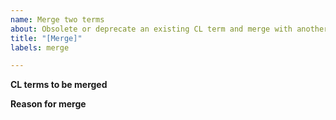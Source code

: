 ```yaml
---
name: Merge two terms
about: Obsolete or deprecate an existing CL term and merge with another CL term. *Note - please use the "Obsolete term" template if you would like to obsolete a term without replacing it with another existing CL term.
title: "[Merge]"
labels: merge

---
```


**CL terms to be merged**


**Reason for merge**
